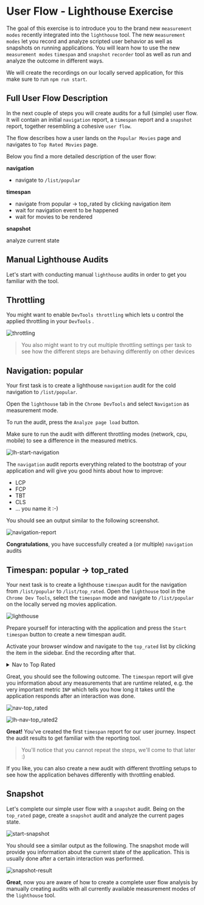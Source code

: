 # User Flow - Lighthouse Exercise

The goal of this exercise is to introduce you to the brand new `measurement modes` recently integrated into
the `lighthouse` tool.
The new `measurement modes` let you record and analyze scripted user behavior as well as snapshots
on running applications.
You will learn how to use the new `measurement modes` `timespan` and `snapshot` `recorder` tool as well as run and analyze
the outcome in different ways.

We will create the recordings on our locally served application, for this
make sure to run `npm run start`.

## Full User Flow Description

In the next couple of steps you will create audits for a full (simple) user flow.
It will contain an initial `navigation` report, a `timespan` report and a `snapshot`
report, together resembling a cohesive `user flow`.

The flow describes how a user lands on the `Popular Movies` page and
navigates to `Top Rated Movies` page.

Below you find a more detailed description of the user flow:

**navigation**

* navigate to `/list/popular`

**timespan**

* navigate from popular -> top_rated by clicking navigation item
* wait for navigation event to be happened
* wait for movies to be rendered

**snapshot**

analyze current state

## Manual Lighthouse Audits

Let's start with conducting manual `lighthouse` audits in order to get you familiar
with the tool.

## Throttling

You might want to enable `DevTools throttling` which lets u control the applied throttling in your
`DevTools` .

![throttling](user-flow/lighthouse-throttling.png)

> You also might want to try out multiple throttling settings per task to see how the different steps are behaving
> differently on other devices

## Navigation: popular

Your first task is to create a lighthouse `navigation` audit for the
cold navigation to `/list/popular`.

Open the `lighthouse` tab in the `Chrome DevTools` and select `Navigation` as measurement mode.

To run the audit, press the `Analyze page load` button.

Make sure to run the audit with different throttling modes (network, cpu, mobile) to see a difference
in the measured metrics.

![lh-start-navigation](user-flow/lh-start-navigation.png)

The `navigation` audit reports everything related to the bootstrap of your
application and will give you good hints about how to improve:

* LCP
* FCP
* TBT
* CLS
* ... you name it :-)

You should see an output similar to the following screenshot.

![navigation-report](user-flow/lh-navigation-report.png)

**Congratulations**, you have successfully created a (or multiple) `navigation` audits


## Timespan: popular -> top_rated

Your next task is to create a lighthouse `timespan` audit for the
navigation from `/list/popular` to `/list/top_rated`.
Open the `lighthouse` tool in the `Chrome Dev Tools`, select the `timespan` mode
and navigate to `/list/popular` on the locally served ng movies application.

![lighthouse](user-flow/lighthouse-tool.png)

Prepare yourself for interacting with the application and
press the `Start timespan` button to create a new timespan audit.

Activate your browser window and navigate to the `top_rated` list by clicking
the item in the sidebar. End the recording after that.

<details>
  <summary>Nav to Top Rated</summary>

![nav-to-top_rated.gif](user-flow%2Fnav-to-top_rated.gif)

</details>

Great, you should see the following outcome.
The `timespan` report will give you information about any measurements that are
runtime related, e.g. the very important metric `INP` which tells you
how long it takes until the application responds after an interaction was done.

![nav-top_rated](user-flow/lh-nav-top_rated.png)

![lh-nav-top_rated2](user-flow/lh-nav-top_rated2.png)

**Great!** You've created the first `timespan` report for our user journey.
Inspect the audit results to get familiar with the reporting tool.

> You'll notice that you cannot repeat the steps, we'll come to that later :)

If you like, you can also create a new audit with different throttling setups to see
how the application behaves differently with throttling enabled.


## Snapshot

Let's complete our simple user flow with a `snapshot` audit. Being on the `top_rated` page,
create a `snapshot` audit and analyze the current pages state.

![start-snapshot](user-flow/lh-start-snapshot.png)

You should see a similar output as the following.
The snapshot mode will provide you information about the current state of the application.
This is usually done after a certain interaction was performed.

![snapshot-result](user-flow/lh-snapshot-result.png)

**Great**, now you are aware of how to create a complete user flow analysis by manually
creating audits with all currently available measurement modes of the `lighthouse` tool.
